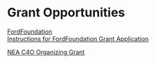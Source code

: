 # Grant Opportunities

[FordFoundation](https://www.fordfoundation.org/work/our-grants/)  
[Instructions for FordFoundation Grant Application](http://ascdwc.com/wp-content/uploads/2014/10/www.fordfoundation.org_pdfs_grants_grant-application-guide.pdf)  

[NEA C4O Organizing Grant](https://www.nea.org/resource-library/c4o-organizing-grant)
